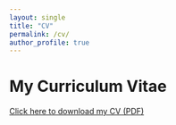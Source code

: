 ```yaml
---
layout: single
title: "CV"
permalink: /cv/
author_profile: true
---
```


# My Curriculum Vitae

[Click here to download my CV (PDF)](https://elianacarozza.github.io/files/CV_ELIANA.pdf)
